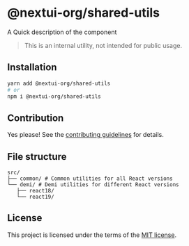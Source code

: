 # @nextui-org/shared-utils

A Quick description of the component

> This is an internal utility, not intended for public usage.

## Installation

```sh
yarn add @nextui-org/shared-utils
# or
npm i @nextui-org/shared-utils
```

## Contribution

Yes please! See the
[contributing guidelines](https://github.com/nextui-org/nextui/blob/master/CONTRIBUTING.md)
for details.

## File structure

```
src/
├── common/ # Common utilities for all React versions
└── demi/ # Demi utilities for different React versions
   ├── react18/
   └── react19/
```

## License

This project is licensed under the terms of the
[MIT license](https://github.com/nextui-org/nextui/blob/master/LICENSE).